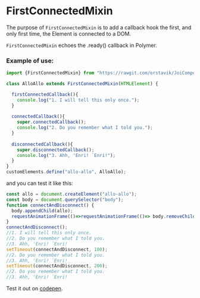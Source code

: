 # FirstConnectedMixin
The purpose of `FirstConnectedMixin` is to add a callback hook the first, and only first time, 
the Element is connected to a DOM.

`FirstConnectedMixin` echoes the .ready() callback in Polymer.

### Example of use:

```javascript
import {FirstConnectedMixin} from "https://rawgit.com/orstavik/JoiComponents/master/src/FirstConnectedMixin.js";

class AlloAllo extends FirstConnectedMixin(HTMLElement) {

  firstConnectedCallback(){
    console.log("1. I will tell this only once.");
  }
  
  connectedCallback(){
    super.connectedCallback();
    console.log("2. Do you remember what I told you.");
  }
  
  disconnectedCallback(){
    super.disconnectedCallback();
    console.log("3. Ahh, 'Enri! `Enri!");
  }
}
customElements.define("allo-allo", AlloAllo);
```                                                                   
and you can test it like this:

```javascript
const allo = document.createElement("allo-allo");
const body = document.querySelector("body");
function connectAndDisconnect() {
  body.appendChild(allo);
  requestAnimationFrame(()=>requestAnimationFrame(()=> body.removeChild(allo)));
}
connectAndDisconnect();
//1. I will tell this only once.
//2. Do you remember what I told you.
//3. Ahh, 'Enri! `Enri!
setTimeout(connectAndDisconnect, 100);
//2. Do you remember what I told you.
//3. Ahh, 'Enri! `Enri!
setTimeout(connectAndDisconnect, 200);
//2. Do you remember what I told you.
//3. Ahh, 'Enri! `Enri!
```                      

Test it out on [codepen](https://codepen.io/orstavik/pen/XEwPaE).